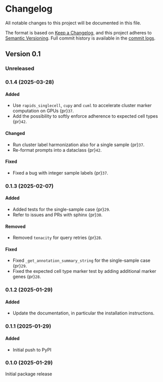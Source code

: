 # Changelog

All notable changes to this project will be documented in this file.

The format is based on [Keep a Changelog][],
and this project adheres to [Semantic Versioning][]. Full commit history is available in the [commit logs][].

[keep a changelog]: https://keepachangelog.com/en/1.0.0/
[semantic versioning]: https://semver.org/spec/v2.0.0.html
[commit logs]: https://github.com/quadbio/cell-annotator/commits

## Version 0.1

### Unreleased

### 0.1.4 (2025-03-28)

#### Added

- Use `rapids_singlecell`, `cupy` and `cuml` to accelerate cluster marker computation on GPUs {pr}`37`.
- Add the possibility to softly enforce adherence to expected cell types {pr}`42`.

#### Changed

- Run cluster label harmonization also for a single sample {pr}`37`.
- Re-format prompts into a dataclass {pr}`42`.

#### Fixed

- Fixed a bug with integer sample labels {pr}`37`.

### 0.1.3 (2025-02-07)

#### Added

- Added tests for the single-sample case {pr}`29`.
- Refer to issues and PRs with sphinx {pr}`30`.

#### Removed

- Removed `tenacity` for query retries {pr}`28`.

#### Fixed

- Fixed `_get_annotation_summary_string` for the single-sample case {pr}`29`.
- Fixed the expected cell type marker test by adding additional marker genes {pr}`28`.

### 0.1.2 (2025-01-29)

#### Added

- Update the documentation, in particular the installation instructions.

### 0.1.1 (2025-01-29)

#### Added

- Initial push to PyPI

### 0.1.0 (2025-01-29)

Initial package release
